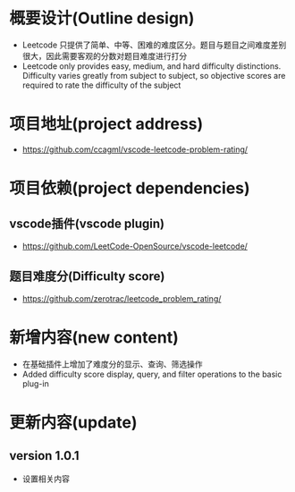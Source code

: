 # 概要设计(Outline design)
- Leetcode 只提供了简单、中等、困难的难度区分。题目与题目之间难度差别很大，因此需要客观的分数对题目难度进行打分
- Leetcode only provides easy, medium, and hard difficulty distinctions. Difficulty varies greatly from subject to subject, so objective scores are required to rate the difficulty of the subject
# 项目地址(project address)
- https://github.com/ccagml/vscode-leetcode-problem-rating/
# 项目依赖(project dependencies)
## vscode插件(vscode plugin)
- https://github.com/LeetCode-OpenSource/vscode-leetcode/
## 题目难度分(Difficulty score)
- https://github.com/zerotrac/leetcode_problem_rating/

# 新增内容(new content)
- 在基础插件上增加了难度分的显示、查询、筛选操作
- Added difficulty score display, query, and filter operations to the basic plug-in

# 更新内容(update)
## version 1.0.1
- 设置相关内容
<!-- ## 编译插件的相关信息
### 系统信息
```
PRETTY_NAME="Ubuntu 22.04 LTS"
NAME="Ubuntu"
VERSION_ID="22.04"
VERSION="22.04 (Jammy Jellyfish)"
VERSION_CODENAME=jammy
ID=ubuntu
ID_LIKE=debian
HOME_URL="https://www.ubuntu.com/"
SUPPORT_URL="https://help.ubuntu.com/"
BUG_REPORT_URL="https://bugs.launchpad.net/ubuntu/"
PRIVACY_POLICY_URL="https://www.ubuntu.com/legal/terms-and-policies/privacy-policy"
UBUNTU_CODENAME=jammy
```

### node版本
```
    v16.17.0
```
### npm版本
```
    8.15.0
```
### 安装node依赖
```
    npm install
```
### 编译ts生成js
```
    tsc
```

### 打包生成vscode插件
#### 安装vsce
```
    sudo npm i vsce -g
```
#### 执行打包
```
    vsce package
```

 -->
